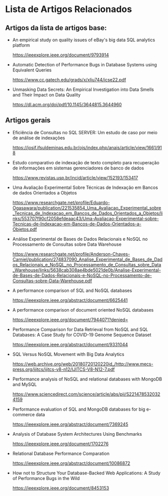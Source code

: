 # Lista de Artigos Relacionados


## Artigos da lista de artigos base:

* An empirical study on quality issues of eBay's big data SQL analytics platform
  
  https://ieeexplore.ieee.org/document/9793914

* Automatic Detection of Performance Bugs in Database Systems using Equivalent Queries
  
  https://www.cc.gatech.edu/grads/x/xliu744/icse22.pdf

* Unmasking Data Secrets: An Empirical Investigation into Data Smells and Their Impact on Data Quality
  
  https://dl.acm.org/doi/pdf/10.1145/3644815.3644960

## Artigos gerais

* Eficiência de Consultas no SQL SERVER: Um estudo de caso por meio de análise de indexações
  
  https://josif.ifsuldeminas.edu.br/ojs/index.php/anais/article/view/1661/918

* Estudo comparativo de indexação de texto completo para recuperação de informações em sistemas gerenciadores de banco de dados
  
  https://www.revistas.usp.br/incid/article/view/152193/153417

* Uma Avaliação Experimental Sobre Técnicas de Indexação em Bancos de dados Orientados a Objetos
  
  https://www.researchgate.net/profile/Eduardo-Ogasawara/publication/221535854_Uma_Avaliacao_Experimental_sobre_Tecnicas_de_Indexacao_em_Bancos_de_Dados_Orientados_a_Objetos/links/553707f90cf2058efdeaac43/Uma-Avaliacao-Experimental-sobre-Tecnicas-de-Indexacao-em-Bancos-de-Dados-Orientados-a-Objetos.pdf

* Análise Experimental de Bases de Dados Relacionais e NoSQL no Processamento de Consultas sobre Data Warehouse
  
  https://www.researchgate.net/profile/Anderson-Chaves-Carniel/publication/274837090_Analise_Experimental_de_Bases_de_Dados_Relacionais_e_NoSQL_no_Processamento_de_Consultas_sobre_Data_Warehouse/links/5638cab308ae4bde5021de0b/Analise-Experimental-de-Bases-de-Dados-Relacionais-e-NoSQL-no-Processamento-de-Consultas-sobre-Data-Warehouse.pdf

* A performance comparison of SQL and NoSQL databases
  
  https://ieeexplore.ieee.org/abstract/document/6625441

* A performance comparison of document oriented NoSQL databases
  
  https://ieeexplore.ieee.org/document/7944071?denied=

* Performance Comparison for Data Retrieval from NoSQL and SQL Databases: A Case Study for COVID-19 Genome Sequence Dataset
  
  https://ieeexplore.ieee.org/abstract/document/9331044

* SQL Versus NoSQL Movement with Big Data Analytics
  
  https://web.archive.org/web/20180720120220id_/http://www.mecs-press.org/ijitcs/ijitcs-v8-n12/IJITCS-V8-N12-7.pdf

* Performance analysis of NoSQL and relational databases with MongoDB and MySQL
  
  https://www.sciencedirect.com/science/article/abs/pii/S2214785320324159

* Performance evaluation of SQL and MongoDB databases for big e-commerce data
  
  https://ieeexplore.ieee.org/abstract/document/7369245

* Analysis of Database System Architectures Using Benchmarks
  
  https://ieeexplore.ieee.org/document/1702276

* Relational Database Performance Comparation
  
  https://ieeexplore.ieee.org/abstract/document/10086872

* How not to Structure Your Database-Backed Web Applications: A Study of Performance Bugs in the Wild

  https://ieeexplore.ieee.org/document/8453153
